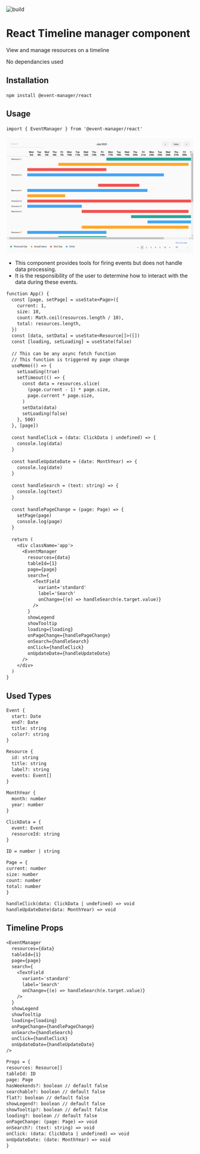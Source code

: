 ![build](https://github.com/jurisbandenieks/event-manager/actions/workflows/main.yml/badge.svg)

# React Timeline manager component

View and manage resources on a timeline

No dependancies used

## Installation

`npm install @event-manager/react`

## Usage

`import { EventManager } from '@event-manager/react'`

![alt text](https://github.com/jurisbandenieks/event-manager/blob/HEAD/images/event-manager.png)

- This component provides tools for firing events but does not handle data processing.
- It is the responsibility of the user to determine how to interact with the data during these events.

```
function App() {
  const [page, setPage] = useState<Page>({
    current: 1,
    size: 10,
    count: Math.ceil(resources.length / 10),
    total: resources.length,
  })
  const [data, setData] = useState<Resource[]>([])
  const [loading, setLoading] = useState(false)

  // This can be any async fetch function
  // This function is triggered my page change
  useMemo(() => {
    setLoading(true)
    setTimeout(() => {
      const data = resources.slice(
        (page.current - 1) * page.size,
        page.current * page.size,
      )
      setData(data)
      setLoading(false)
    }, 500)
  }, [page])

  const handleClick = (data: ClickData | undefined) => {
    console.log(data)
  }

  const handleUpdateDate = (date: MonthYear) => {
    console.log(date)
  }

  const handleSearch = (text: string) => {
    console.log(text)
  }

  const handlePageChange = (page: Page) => {
    setPage(page)
    console.log(page)
  }

  return (
    <div className='app'>
      <EventManager
        resources={data}
        tableId={1}
        page={page}
        search={
          <TextField
            variant='standard'
            label='Search'
            onChange={(e) => handleSearch(e.target.value)}
          />
        }
        showLegend
        showTooltip
        loading={loading}
        onPageChange={handlePageChange}
        onSearch={handleSearch}
        onClick={handleClick}
        onUpdateDate={handleUpdateDate}
      />
    </div>
  )
}
```

## Used Types

```
Event {
  start: Date
  end?: Date
  title: string
  color?: string
}
```

```
Resource {
  id: string
  title: string
  label?: string
  events: Event[]
}
```

```
MonthYear {
  month: number
  year: number
}
```

```
ClickData = {
  event: Event
  resourceId: string
}
```

```
ID = number | string
```

```
Page = {
current: number
size: number
count: number
total: number
}
```

```
handleClick(data: ClickData | undefined) => void
handleUpdateDate(data: MonthYear) => void
```

## Timeline Props

```
<EventManager
  resources={data}
  tableId={1}
  page={page}
  search={
    <TextField
      variant='standard'
      label='Search'
      onChange={(e) => handleSearch(e.target.value)}
    />
  }
  showLegend
  showTooltip
  loading={loading}
  onPageChange={handlePageChange}
  onSearch={handleSearch}
  onClick={handleClick}
  onUpdateDate={handleUpdateDate}
/>
```

```
Props = {
resources: Resource[]
tableId: ID
page: Page
hasWeekends?: boolean // default false
searchable?: boolean // default false
flat?: boolean // default false
showLegend?: boolean // default false
showTooltip?: boolean // default false
loading?: boolean // default false
onPageChange: (page: Page) => void
onSearch?: (text: string) => void
onClick: (data: ClickData | undefined) => void
onUpdateDate: (date: MonthYear) => void
}
```
